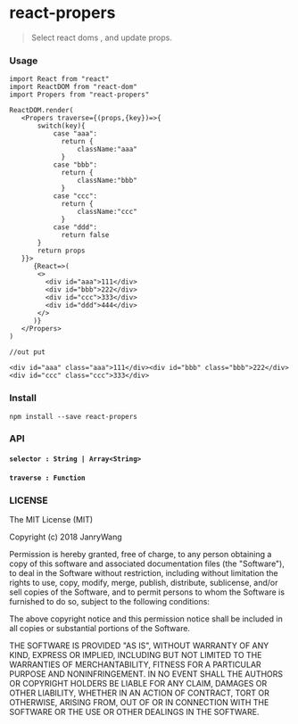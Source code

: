 # react-propers

> Select react doms , and update props.



### Usage

```
import React from "react"
import ReactDOM from "react-dom"
import Propers from "react-propers"

ReactDOM.render(
   <Propers traverse={(props,{key})=>{
       switch(key){
           case "aaa":
             return {
                 className:"aaa"
             }
           case "bbb":
             return {
                 className:"bbb"
             }
           case "ccc":
             return {
                 className:"ccc"
             }
           case "ddd":
             return false
       }
       return props
   }}>
      {React=>(
       <>
         <div id="aaa">111</div>
         <div id="bbb">222</div>
         <div id="ccc">333</div>
         <div id="ddd">444</div>
       </>
      )}
   </Propers>
)

//out put

<div id="aaa" class="aaa">111</div><div id="bbb" class="bbb">222</div><div id="ccc" class="ccc">333</div>
```



### Install

```
npm install --save react-propers
```

### API

#### `selector : String | Array<String>`

#### `traverse : Function`

### LICENSE

The MIT License (MIT)

Copyright (c) 2018 JanryWang

Permission is hereby granted, free of charge, to any person obtaining a copy of this software and associated documentation files (the "Software"), to deal in the Software without restriction, including without limitation the rights to use, copy, modify, merge, publish, distribute, sublicense, and/or sell copies of the Software, and to permit persons to whom the Software is furnished to do so, subject to the following conditions:

The above copyright notice and this permission notice shall be included in all copies or substantial portions of the Software.

THE SOFTWARE IS PROVIDED "AS IS", WITHOUT WARRANTY OF ANY KIND, EXPRESS OR IMPLIED, INCLUDING BUT NOT LIMITED TO THE WARRANTIES OF MERCHANTABILITY, FITNESS FOR A PARTICULAR PURPOSE AND NONINFRINGEMENT. IN NO EVENT SHALL THE AUTHORS OR COPYRIGHT HOLDERS BE LIABLE FOR ANY CLAIM, DAMAGES OR OTHER LIABILITY, WHETHER IN AN ACTION OF CONTRACT, TORT OR OTHERWISE, ARISING FROM, OUT OF OR IN CONNECTION WITH THE SOFTWARE OR THE USE OR OTHER DEALINGS IN THE SOFTWARE.